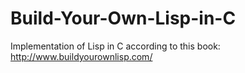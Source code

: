 # Build-Your-Own-Lisp-in-C
Implementation of Lisp in C according to this book: http://www.buildyourownlisp.com/
